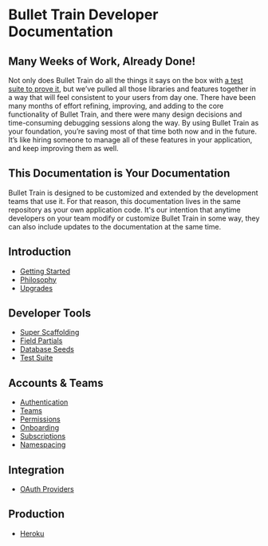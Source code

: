# Bullet Train Developer Documentation

## Many Weeks of Work, Already Done!
Not only does Bullet Train do all the things it says on the box with [a test suite to prove it](/docs/testing.md), but we’ve pulled all those libraries and features together in a way that will feel consistent to your users from day one. There have been many months of effort refining, improving, and adding to the core functionality of Bullet Train, and there were many design decisions and time-consuming debugging sessions along the way. By using Bullet Train as your foundation, you’re saving most of that time both now and in the future. It’s like hiring someone to manage all of these features in your application, and keep improving them as well.

## This Documentation is Your Documentation
Bullet Train is designed to be customized and extended by the development teams that use it. For that reason, this documentation lives in the same repository as your own application code. It's our intention that anytime developers on your team modify or customize Bullet Train in some way, they can also include updates to the documentation at the same time.

## Introduction
 - [Getting Started](/docs/getting-started.md)
 - [Philosophy](/docs/philosophy.md)
 - [Upgrades](/docs/upgrades.md)

## Developer Tools
 - [Super Scaffolding](/docs/super-scaffolding.md)
 - [Field Partials](/docs/field-partials.md)
 - [Database Seeds](/docs/seeds.md)
 - [Test Suite](/docs/testing.md)

## Accounts & Teams
 - [Authentication](/docs/authentication.md)
 - [Teams](/docs/teams.md)
 - [Permissions](/docs/permissions.md)
 - [Onboarding](/docs/onboarding.md)
 - [Subscriptions](/docs/subscriptions.md)
 - [Namespacing](/docs/namespacing.md)

## Integration
 - [OAuth Providers](/docs/oauth.md)

## Production
 - [Heroku](/docs/heroku.md)
